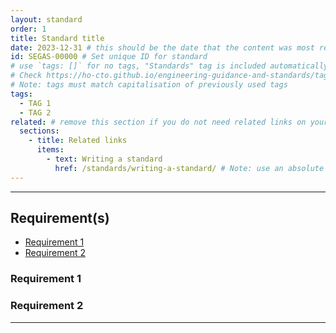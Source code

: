 ```yaml
---
layout: standard
order: 1
title: Standard title
date: 2023-12-31 # this should be the date that the content was most recently amended or formally reviewed
id: SEGAS-00000 # Set unique ID for standard
# use `tags: []` for no tags, "Standards" tag is included automatically. 
# Check https://ho-cto.github.io/engineering-guidance-and-standards/tags/ for existing tags
# Note: tags must match capitalisation of previously used tags
tags: 
  - TAG 1
  - TAG 2
related: # remove this section if you do not need related links on your page
  sections:
    - title: Related links
      items:
        - text: Writing a standard
          href: /standards/writing-a-standard/ # Note: use an absolute link from the site home page
---
```


<!-- Standard description -->

<!-- 
# Notes on using links

Internal links need to follow this format:
[link text to internal page]({{ '/standards/writing-a-standard/' | url }})
Note the use of the `url` filter. This ensures the link is appended to the base URL of the webpage correctly.

External links follow standard markdown formatting:
[link text to external page](https://example.com)
-->

---

## Requirement(s)

<!-- Populate list for each requirement (there can be more than 2)-->

- [Requirement 1](#requirement-1)
- [Requirement 2](#requirement-2)

### Requirement 1

<!-- Requirement description text -->

### Requirement 2

<!-- Requirement description text -->

---
